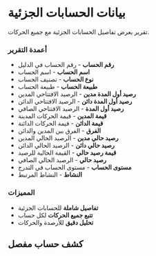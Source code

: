 # بيانات الحسابات الجزئية
تقرير يعرض تفاصيل الحسابات الجزئية مع جميع الحركات.

### أعمدة التقرير
- **رقم الحساب** - رقم الحساب في الدليل
- **اسم الحساب** - اسم الحساب
- **نوع الحساب** - تصنيف الحساب
- **طبيعة الحساب** - طبيعة الحساب
- **رصيد أول المدة مدين** - الرصيد الافتتاحي المدين
- **رصيد أول المدة دائن** - الرصيد الافتتاحي الدائن
- **رصيد أول المدة** - الرصيد الافتتاحي الصافي
- **قيمة المدين** - قيمة الحركات المدينة
- **قيمة الدائن** - قيمة الحركات الدائنة
- **الفرق** - الفرق بين المدين والدائن
- **رصيد حالي مدين** - الرصيد الحالي المدين
- **رصيد حالي دائن** - الرصيد الحالي الدائن
- **قيمة رصيد حالي** - القيمة الحالية للرصيد
- **رصيد حالي** - الرصيد الحالي الصافي
- **مستوى الحساب** - مستوى الحساب في التدرج
- **النشاط** - النشاط المرتبط

### المميزات
- **تفاصيل شاملة** للحسابات الجزئية
- **تتبع جميع الحركات** لكل حساب
- **تحليل دقيق** للأرصدة والحركات

## كشف حساب مفصل
